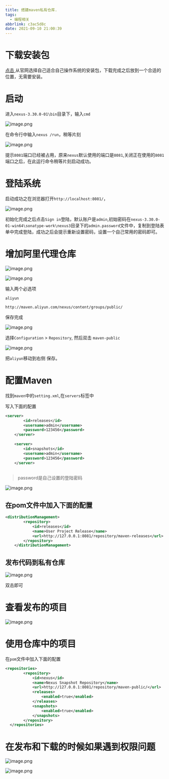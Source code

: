 ```yaml
---
title: 搭建maven私有仓库.
tags: 
  - 编程相关
abbrlink: c3ac5d8c
date: 2021-09-10 21:00:39
---
```


# 下载安装包

[点击
](https://www.sonatype.com/product/repository-oss-download)从官网选择自己适合自己操作系统的安装包，下载完成之后放到一个合适的位置，无需要安装。

# 启动
 进入`nexus-3.30.0-01\bin`目录下，输入`cmd`
 
![image.png](https://p9-juejin.byteimg.com/tos-cn-i-k3u1fbpfcp/01b5e22cbf7b40eab4fd704115ec0571~tplv-k3u1fbpfcp-watermark.image)

在命令行中输入`nexus /run`，稍等片刻

![image.png](https://p9-juejin.byteimg.com/tos-cn-i-k3u1fbpfcp/b42cdcc5df0c4b8984e295c7b439f852~tplv-k3u1fbpfcp-watermark.image)

提示`8081`端口已经被占用，原来`nexus`默认使用的端口是`8081`,关闭正在使用的`8081`端口之后，在此运行命令稍等片刻启动成功。
# 登陆系统

启动成功之在浏览器打开`http://localhost:8081/`，


![image.png](https://p6-juejin.byteimg.com/tos-cn-i-k3u1fbpfcp/fba587f47f764e12ab8c0ffcabb0cc67~tplv-k3u1fbpfcp-watermark.image)

初始化完成之后点击`Sign in`登陆，默认账户是`admin`,初始密码在`nexus-3.30.0-01-win64\sonatype-work\nexus3`目录下的`admin.password`文件中，复制到登陆表单中完成登陆，成功之后会提示重新设置密码，设置一个自己常用的密码即可。
# 增加阿里代理仓库

![image.png](https://p1-juejin.byteimg.com/tos-cn-i-k3u1fbpfcp/34ad4efa144a49af9265d1404d499f61~tplv-k3u1fbpfcp-watermark.image)

![image.png](https://p1-juejin.byteimg.com/tos-cn-i-k3u1fbpfcp/76920d2ca8264380b167b2a5de96257d~tplv-k3u1fbpfcp-watermark.image)

输入两个必选项

`aliyun`

`http://maven.aliyun.com/nexus/content/groups/public/`

保存完成

![image.png](https://p9-juejin.byteimg.com/tos-cn-i-k3u1fbpfcp/6c7f21c6038943d5abf204b3ff4cb3e9~tplv-k3u1fbpfcp-watermark.image)

选择`Configuration` > `Repository`, 然后双击 `maven-public`

![image.png](https://p6-juejin.byteimg.com/tos-cn-i-k3u1fbpfcp/3ce1038d21464c519b207d2b7c650e01~tplv-k3u1fbpfcp-watermark.image)

 把`aliyun`移动到右侧 保存。
 # 配置Maven
 
找到`maven`中的`setting.xml`,在`servers`标签中

写入下面的配置
```xml
<server>
        <id>releases</id>
        <username>admin</username>
        <password>123456</password>
    </server>
    
    <server>
        <id>snapshots</id>
        <username>admin</username>
        <password>123456</password>
    </server>
 
```
 > password是自己设置的登陆密码
 

![image.png](https://p6-juejin.byteimg.com/tos-cn-i-k3u1fbpfcp/8d5387e245e049c5833b26feedeb3f86~tplv-k3u1fbpfcp-watermark.image)


## 在pom文件中加入下面的配置

``` xml
<distributionManagement>
        <repository>
            <id>releases</id>
            <name>User Project Release</name>
            <url>http://127.0.0.1:8081/repository/maven-releases</url>
        </repository>
    </distributionManagement>
```

## 发布代码到私有仓库


![image.png](https://p6-juejin.byteimg.com/tos-cn-i-k3u1fbpfcp/10c8548941ca45779f197fd35aa41513~tplv-k3u1fbpfcp-watermark.image)

双击即可

# 查看发布的项目


![image.png](https://p9-juejin.byteimg.com/tos-cn-i-k3u1fbpfcp/ad834c71a6d540b1aaaa92a580ab7ae7~tplv-k3u1fbpfcp-watermark.image)
# 使用仓库中的项目

在`pom`文件中加入下面的配置

```xml
<repositories>
        <repository>
            <id>nexus</id>
            <name>Nexus Snapshot Repository</name>
            <url>http://127.0.0.1:8081/repository/maven-public/</url>
            <releases>
                <enabled>true</enabled>
            </releases>
            <snapshots>
                <enabled>true</enabled>
            </snapshots>
        </repository>
  </repositories>
```
# 在发布和下载的时候如果遇到权限问题


![image.png](https://p1-juejin.byteimg.com/tos-cn-i-k3u1fbpfcp/79dac5d8a27a4ba3a8e20cd605d19c2e~tplv-k3u1fbpfcp-watermark.image)


![image.png](https://p3-juejin.byteimg.com/tos-cn-i-k3u1fbpfcp/6f1f5bd879b4448f960cdba9000820bc~tplv-k3u1fbpfcp-watermark.image)
